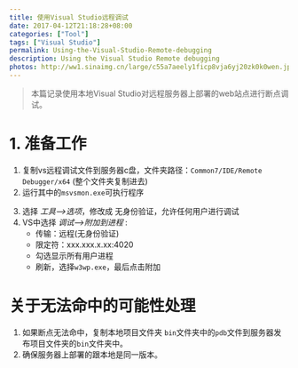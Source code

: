 ```yaml
---
title: 使用Visual Studio远程调试
date: 2017-04-12T21:18:28+08:00
categories: ["Tool"]
tags: ["Visual Studio"]
permalink: Using-the-Visual-Studio-Remote-debugging
description: Using the Visual Studio Remote debugging
photos: http://ww1.sinaimg.cn/large/c55a7aeely1ficp8vja6yj20zk0k0wen.jpg
---
```

> 本篇记录使用本地Visual Studio对远程服务器上部署的web站点进行断点调试。

# 1. 准备工作

1. 复制vs远程调试文件到服务器c盘，文件夹路径：`Common7/IDE/Remote Debugger/x64` (整个文件夹复制进去)
 2. 运行其中的`msvsmon.exe`可执行程序
 <!--more-->
 3. 选择 *工具-->选项*，修改成 无身份验证，允许任何用户进行调试
 4. VS中选择 *调试-->附加到进程* :
    - 传输：远程(无身份验证)
    - 限定符：xxx.xxx.x.xx:4020
    - 勾选显示所有用户进程
    - 刷新，选择`w3wp.exe`，最后点击附加

 # 关于无法命中的可能性处理
 1. 如果断点无法命中，复制本地项目文件夹 `bin`文件夹中的`pdb`文件到服务器发布项目文件夹的`bin`文件夹中。
 2. 确保服务器上部署的跟本地是同一版本。
